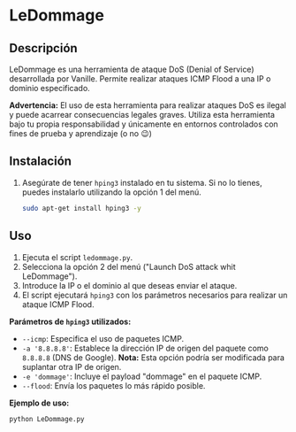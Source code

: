 # LeDommage

## Descripción

LeDommage es una herramienta de ataque DoS (Denial of Service) desarrollada por Vanille. Permite realizar ataques ICMP Flood a una IP o dominio especificado.

**Advertencia:** El uso de esta herramienta para realizar ataques DoS es ilegal y puede acarrear consecuencias legales graves. Utiliza esta herramienta bajo tu propia responsabilidad y únicamente en entornos controlados con fines de prueba y aprendizaje (o no 😉)

## Instalación

1.  Asegúrate de tener `hping3` instalado en tu sistema. Si no lo tienes, puedes instalarlo utilizando la opción 1 del menú.

    ```bash
    sudo apt-get install hping3 -y
    ```

## Uso

1.  Ejecuta el script `ledommage.py`.
2.  Selecciona la opción 2 del menú ("Launch DoS attack whit LeDommage").
3.  Introduce la IP o el dominio al que deseas enviar el ataque.
4.  El script ejecutará `hping3` con los parámetros necesarios para realizar un ataque ICMP Flood.

**Parámetros de `hping3` utilizados:**

*   `--icmp`: Especifica el uso de paquetes ICMP.
*   `-a '8.8.8.8'`:  Establece la dirección IP de origen del paquete como `8.8.8.8` (DNS de Google). **Nota:** Esta opción podría ser modificada para suplantar otra IP de origen.
*   `-e 'dommage'`: Incluye el payload "dommage" en el paquete ICMP.
*   `--flood`: Envía los paquetes lo más rápido posible.

**Ejemplo de uso:**

```bash
python LeDommage.py
